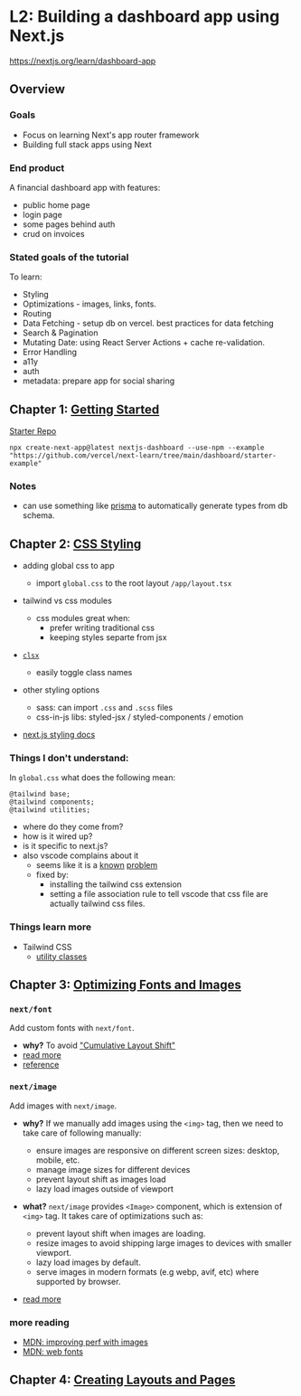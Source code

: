 # L2: Building a dashboard app using Next.js

<https://nextjs.org/learn/dashboard-app>

## Overview

### Goals
- Focus on learning Next's app router framework
- Building full stack apps using Next

### End product

A financial dashboard app with features:
- public home page
- login page
- some pages behind auth
- crud on invoices

### Stated goals of the tutorial

To learn:
- Styling
- Optimizations - images, links, fonts.
- Routing
- Data Fetching - setup db on vercel. best practices for data fetching
- Search & Pagination
- Mutating Date: using React Server Actions + cache re-validation.
- Error Handling
- a11y
- auth
- metadata: prepare app for social sharing

## Chapter 1: [Getting Started](https://nextjs.org/learn/dashboard-app/getting-started)

[Starter Repo](https://github.com/vercel/next-learn/tree/main/dashboard/starter-example)

```
npx create-next-app@latest nextjs-dashboard --use-npm --example "https://github.com/vercel/next-learn/tree/main/dashboard/starter-example"
```

### Notes
- can use something like [prisma](https://prisma.io) to automatically generate types from db schema.

## Chapter 2: [CSS Styling](https://nextjs.org/learn/dashboard-app/css-styling)

- adding global css to app
    - import `global.css` to the root layout `/app/layout.tsx`

- tailwind vs css modules
    - css modules great when:
        - prefer writing traditional css
        - keeping styles separte from jsx

- [`clsx`](https://github.com/lukeed/clsx)
    - easily toggle class names

- other styling options
    - sass: can import `.css` and `.scss` files
    - css-in-js libs: styled-jsx / styled-components / emotion

- [next.js styling docs](https://nextjs.org/docs/app/building-your-application/styling)


### Things I don't understand:

In `global.css` what does the following mean:

```
@tailwind base;
@tailwind components;
@tailwind utilities;
```

- where do they come from?
- how is it wired up?
- is it specific to next.js?
- also vscode complains about it
    - seems like it is a [known](https://byby.dev/at-rule-tailwind) [problem](https://www.codeconcisely.com/posts/tailwind-css-unknown-at-rules/)
    - fixed by:
        - installing the tailwind css extension
        - setting a file association rule to tell vscode that css file are actually tailwind css files.


### Things learn more

- Tailwind CSS
    - [utility classes](https://tailwindcss.com/docs/utility-first)

## Chapter 3: [Optimizing Fonts and Images](https://nextjs.org/learn/dashboard-app/optimizing-fonts-images)

### `next/font`

Add custom fonts with `next/font`.

- **why?** To avoid ["Cumulative Layout Shift"](https://web.dev/articles/cls)
- [read more](https://nextjs.org/docs/app/building-your-application/optimizing/fonts)
- [reference](https://nextjs.org/docs/app/api-reference/components/font)

### `next/image`

Add images with `next/image`.

- **why?** If we manually add images using the `<img>` tag, then we need to take care of following manually:
    - ensure images are responsive on different screen sizes: desktop, mobile, etc.
    - manage image sizes for different devices
    - prevent layout shift as images load
    - lazy load images outside of viewport

- **what?** `next/image` provides `<Image>` component, which is extension of `<img>` tag. It takes care of optimizations such as:
    - prevent layout shift when images are loading.
    - resize images to avoid shipping large images to devices with smaller viewport.
    - lazy load images by default.
    - serve images in modern formats (e.g webp, avif, etc) where supported by browser.
- [read more](https://nextjs.org/docs/app/building-your-application/optimizing/images)

### more reading

- [MDN: improving perf with images](https://developer.mozilla.org/en-US/docs/Learn/Performance/Multimedia)
- [MDN: web fonts](https://developer.mozilla.org/en-US/docs/Learn/CSS/Styling_text/Web_fonts)

## Chapter 4: [Creating Layouts and Pages](https://nextjs.org/learn/dashboard-app/creating-layouts-and-pages)
